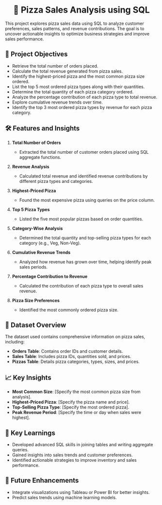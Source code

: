 <h1 align="center">🍕 Pizza Sales Analysis using SQL</h1>

This project explores pizza sales data using SQL to analyze customer preferences, sales patterns, and revenue contributions. The goal is to uncover actionable insights to optimize business strategies and improve sales performance.

## 🎯 **Project Objectives**
- Retrieve the total number of orders placed.
- Calculate the total revenue generated from pizza sales.
- Identify the highest-priced pizza and the most common pizza size ordered.
- List the top 5 most ordered pizza types along with their quantities.
- Determine the total quantity of each pizza category ordered.
- Analyze the percentage contribution of each pizza type to total revenue.
- Explore cumulative revenue trends over time.
- Identify the top 3 most ordered pizza types by revenue for each pizza category.

## 🛠️ **Features and Insights**

1. **Total Number of Orders**  
   - Extracted the total number of customer orders placed using SQL aggregate functions.

2. **Revenue Analysis**  
   - Calculated total revenue and identified revenue contributions by different pizza types and categories.

3. **Highest-Priced Pizza**  
   - Found the most expensive pizza using queries on the price column.

4. **Top 5 Pizza Types**  
   - Listed the five most popular pizzas based on order quantities.

5. **Category-Wise Analysis**  
   - Determined the total quantity and top-selling pizza types for each category (e.g., Veg, Non-Veg).

6. **Cumulative Revenue Trends**  
   - Analyzed how revenue has grown over time, helping identify peak sales periods.

7. **Percentage Contribution to Revenue**  
   - Calculated the contribution of each pizza type to overall sales revenue.

8. **Pizza Size Preferences**  
   - Identified the most commonly ordered pizza size.

## 📂 **Dataset Overview**
The dataset used contains comprehensive information on pizza sales, including:
- **Orders Table**: Contains order IDs and customer details.
- **Sales Table**: Includes pizza IDs, quantities sold, and prices.
- **Pizzas Table**: Details pizza categories, types, sizes, and prices.

## 📈 **Key Insights**
- **Most Common Size**: [Specify the most common pizza size from analysis].
- **Highest-Priced Pizza**: [Specify the pizza name and price].
- **Top-Selling Pizza Type**: [Specify the most ordered pizza].
- **Peak Revenue Period**: [Specify the time or day when sales were highest].

## 🚀 **Key Learnings**
- Developed advanced SQL skills in joining tables and writing aggregate queries.
- Gained insights into sales trends and customer preferences.
- Identified actionable strategies to improve inventory and sales performance.

## 📌 **Future Enhancements**
- Integrate visualizations using Tableau or Power BI for better insights.
- Predict sales trends using machine learning models.

